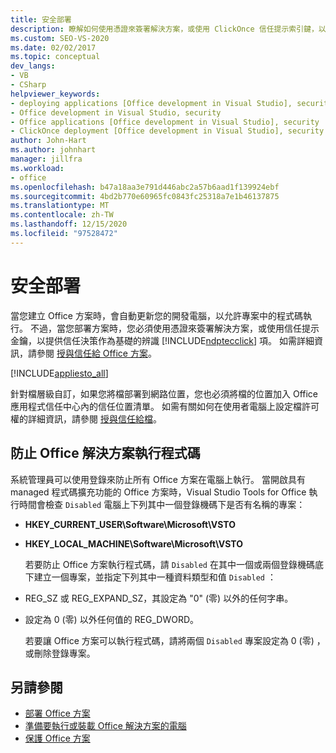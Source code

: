 ```yaml
---
title: 安全部署
description: 瞭解如何使用憑證來簽署解決方案，或使用 ClickOnce 信任提示索引鍵，以提供信任決策作為基礎的辨識項。
ms.custom: SEO-VS-2020
ms.date: 02/02/2017
ms.topic: conceptual
dev_langs:
- VB
- CSharp
helpviewer_keywords:
- deploying applications [Office development in Visual Studio], security
- Office development in Visual Studio, security
- Office applications [Office development in Visual Studio], security
- ClickOnce deployment [Office development in Visual Studio], security
author: John-Hart
ms.author: johnhart
manager: jillfra
ms.workload:
- office
ms.openlocfilehash: b47a18aa3e791d446abc2a57b6aad1f139924ebf
ms.sourcegitcommit: 4bd2b770e60965fc0843fc25318a7e1b46137875
ms.translationtype: MT
ms.contentlocale: zh-TW
ms.lasthandoff: 12/15/2020
ms.locfileid: "97528472"
---
```

# <a name="secure-deployment"></a>安全部署
  當您建立 Office 方案時，會自動更新您的開發電腦，以允許專案中的程式碼執行。 不過，當您部署方案時，您必須使用憑證來簽署解決方案，或使用信任提示金鑰，以提供信任決策作為基礎的辨識 [!INCLUDE[ndptecclick](../vsto/includes/ndptecclick-md.md)] 項。 如需詳細資訊，請參閱 [授與信任給 Office 方案](../vsto/granting-trust-to-office-solutions.md)。

 [!INCLUDE[appliesto_all](../vsto/includes/appliesto-all-md.md)]

 針對檔層級自訂，如果您將檔部署到網路位置，您也必須將檔的位置加入 Office 應用程式信任中心內的信任位置清單。 如需有關如何在使用者電腦上設定檔許可權的詳細資訊，請參閱 [授與信任給檔](../vsto/granting-trust-to-documents.md)。

## <a name="prevent-office-solutions-from-running-code"></a>防止 Office 解決方案執行程式碼
 系統管理員可以使用登錄來防止所有 Office 方案在電腦上執行。 當開啟具有 managed 程式碼擴充功能的 Office 方案時，Visual Studio Tools for Office 執行時間會檢查 `Disabled` 電腦上下列其中一個登錄機碼下是否有名稱的專案：

- **HKEY_CURRENT_USER\Software\Microsoft\VSTO**

- **HKEY_LOCAL_MACHINE\Software\Microsoft\VSTO**

  若要防止 Office 方案執行程式碼，請 `Disabled` 在其中一個或兩個登錄機碼底下建立一個專案，並指定下列其中一種資料類型和值 `Disabled` ：

- REG_SZ 或 REG_EXPAND_SZ，其設定為 "0" (零) 以外的任何字串。

- 設定為 0 (零) 以外任何值的 REG_DWORD。

  若要讓 Office 方案可以執行程式碼，請將兩個 `Disabled` 專案設定為 0 (零) ，或刪除登錄專案。

## <a name="see-also"></a>另請參閱
- [部署 Office 方案](../vsto/deploying-an-office-solution.md)
- [準備要執行或裝載 Office 解決方案的電腦](/previous-versions/bb772092(v=vs.110))
- [保護 Office 方案](../vsto/securing-office-solutions.md)